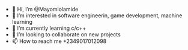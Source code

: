 - 👋 Hi, I’m @Mayomiolamide
- 👀 I’m interested in software engineerin, game development, machine learning 
- 🌱 I’m currently learning c/c++
- 💞️ I’m looking to collaborate on new projects 
- 📫 How to reach me +2349017012098

<!---
Mayomiolamide/Mayomiolamide is a ✨ special ✨ repository because its `README.md` (this file) appears on your GitHub profile.
You can click the Preview link to take a look at your changes.
--->
